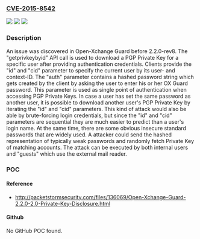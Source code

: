 ### [CVE-2015-8542](https://cve.mitre.org/cgi-bin/cvename.cgi?name=CVE-2015-8542)
![](https://img.shields.io/static/v1?label=Product&message=n%2Fa&color=blue)
![](https://img.shields.io/static/v1?label=Version&message=n%2Fa&color=blue)
![](https://img.shields.io/static/v1?label=Vulnerability&message=n%2Fa&color=brighgreen)

### Description

An issue was discovered in Open-Xchange Guard before 2.2.0-rev8. The "getprivkeybyid" API call is used to download a PGP Private Key for a specific user after providing authentication credentials. Clients provide the "id" and "cid" parameter to specify the current user by its user- and context-ID. The "auth" parameter contains a hashed password string which gets created by the client by asking the user to enter his or her OX Guard password. This parameter is used as single point of authentication when accessing PGP Private Keys. In case a user has set the same password as another user, it is possible to download another user's PGP Private Key by iterating the "id" and "cid" parameters. This kind of attack would also be able by brute-forcing login credentials, but since the "id" and "cid" parameters are sequential they are much easier to predict than a user's login name. At the same time, there are some obvious insecure standard passwords that are widely used. A attacker could send the hashed representation of typically weak passwords and randomly fetch Private Key of matching accounts. The attack can be executed by both internal users and "guests" which use the external mail reader.

### POC

#### Reference
- http://packetstormsecurity.com/files/136069/Open-Xchange-Guard-2.2.0-2.0-Private-Key-Disclosure.html

#### Github
No GitHub POC found.

